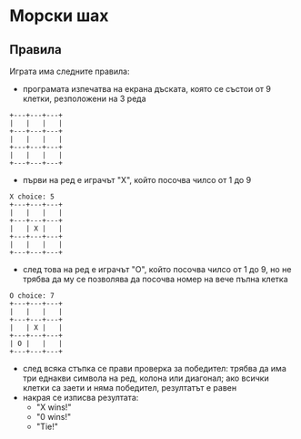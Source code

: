 # Морски шах

## Правила
Играта има следните правила:

- програмата изпечатва на екрана дъската, която се състои от 9 клетки,
резположени на 3 реда

```
+---+---+---+
|   |   |   |
+---+---+---+
|   |   |   |
+---+---+---+
|   |   |   |
+---+---+---+
```
- първи на ред е играчът "X", който посочва чилсо от 1 до 9

```
X choice: 5
+---+---+---+
|   |   |   |
+---+---+---+
|   | X |   |
+---+---+---+
|   |   |   |
+---+---+---+
```

- след това на ред е играчът "O", който посочва чилсо от 1 до 9,
но не трябва да му се позволява да посочва номер на вече пълна клетка

```
O choice: 7
+---+---+---+
|   |   |   |
+---+---+---+
|   | X |   |
+---+---+---+
| O |   |   |
+---+---+---+
```

- след всяка стъпка се прави проверка за победител: трябва да има три еднакви
символа на ред, колона или диагонал; ако всички клетки са заети и няма победител,
резултатът е равен
- накрая се изписва резултата:
  - "X wins!"
  - "0 wins!"
  - "Tie!"
